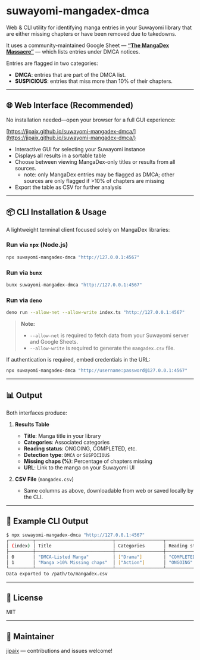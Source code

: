 # suwayomi-mangadex-dmca

Web & CLI utility for identifying manga entries in your Suwayomi library that are either missing chapters or have been removed due to takedowns.

It uses a community-maintained Google Sheet — [**“The MangaDex Massacre”**](https://docs.google.com/spreadsheets/d/1vxvAHxmLLgAEEq-jWbDw5fxHMdz1N_PNWe3OPXtrin0) — which lists entries under DMCA notices.

Entries are flagged in two categories:

* **DMCA**: entries that are part of the DMCA list.
* **SUSPICIOUS**: entries that miss more than 10% of their chapters.

---

## 🌐 Web Interface (Recommended)

No installation needed—open your browser for a full GUI experience:

[https://jipaix.github.io/suwayomi-mangadex-dmca/](https://jipaix.github.io/suwayomi-mangadex-dmca/)

* Interactive GUI for selecting your Suwayomi instance
* Displays all results in a sortable table
* Choose between viewing MangaDex-only titles or results from all sources.
  * note: only MangaDex entries may be flagged as DMCA; other sources are only flagged if >10% of chapters are missing
* Export the table as CSV for further analysis

---

## 📦 CLI Installation & Usage

A lightweight terminal client focused solely on MangaDex libraries:

### Run via `npx` (Node.js)

```bash
npx suwayomi-mangadex-dmca "http://127.0.0.1:4567"
```

### Run via `bunx`

```bash
bunx suwayomi-mangadex-dmca "http://127.0.0.1:4567"
```

### Run via `deno`

```bash
deno run --allow-net --allow-write index.ts "http://127.0.0.1:4567"
```

> **Note:**
>
> * `--allow-net` is required to fetch data from your Suwayomi server and Google Sheets.
> * `--allow-write` is required to generate the `mangadex.csv` file.

If authentication is required, embed credentials in the URL:

```bash
npx suwayomi-mangadex-dmca "http://username:password@127.0.0.1:4567"
```

---

## 📊 Output

Both interfaces produce:

1. **Results Table**

   * **Title**: Manga title in your library
   * **Categories**: Associated categories
   * **Reading status**: ONGOING, COMPLETED, etc.
   * **Detection type**: `DMCA` or `SUSPICIOUS`
   * **Missing chaps (%)**: Percentage of chapters missing
   * **URL**: Link to the manga on your Suwayomi UI

2. **CSV File** (`mangadex.csv`)

   * Same columns as above, downloadable from web or saved locally by the CLI.

---

## 🧪 Example CLI Output

```bash
$ npx suwayomi-mangadex-dmca "http://127.0.0.1:4567"
┌─────────┬─────────────────────────────┬──────────────────┬──────────────────┬────────────────┬─────────────────────────┬────────────────────────────────────────┐
│ (index) │ Title                       │ Categories       │ Reading status   │ Detection type │ Missing chaps (%)       │ URL                                    │
├─────────┼─────────────────────────────┼──────────────────┼──────────────────┼────────────────┼─────────────────────────┼────────────────────────────────────────┤
│ 0       │ "DMCA-Listed Manga"         │ ["Drama"]        │ "COMPLETED"      │ "DMCA"         │ 100.00                  │ "http://127.0.0.1:4567/manga/11111"    │
│ 1       │ "Manga >10% Missing chaps"  │ ["Action"]       │ "ONGOING"        │ "SUSPICIOUS"   │ 41.20                   │ "http://127.0.0.1:4567/manga/22222"    │
└─────────┴─────────────────────────────┴──────────────────┴──────────────────┴────────────────┴─────────────────────────┴────────────────────────────────────────┘
Data exported to /path/to/mangadex.csv
```

---

## 📄 License

MIT

---

## 👤 Maintainer

[jipaix](https://github.com/jipaix) — contributions and issues welcome!
